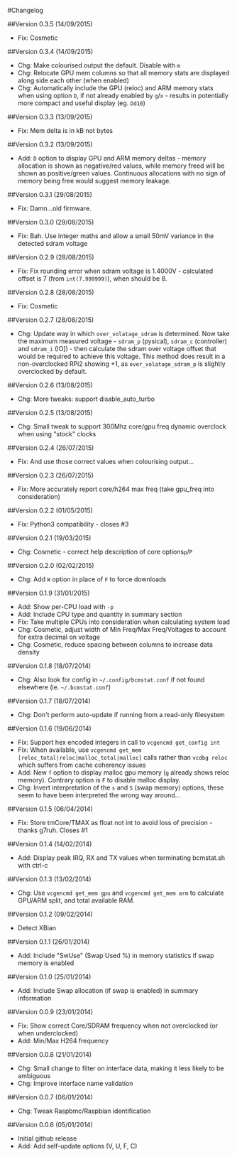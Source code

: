 #Changelog

##Version 0.3.5 (14/09/2015)
* Fix: Cosmetic

##Version 0.3.4 (14/09/2015)
* Chg: Make colourised output the default. Disable with `m`
* Chg: Relocate GPU mem columns so that all memory stats are displayed along side each other (when enabled)
* Chg: Automatically include the GPU (reloc) and ARM memory stats when using option `D`, if not already enabled by `g`/`x` - results in potentially more compact and useful display (eg. `Dd10`)

##Version 0.3.3 (13/09/2015)
* Fix: Mem delta is in kB not bytes

##Version 0.3.2 (13/09/2015)
* Add: `D` option to display GPU and ARM memory deltas - memory allocation is shown as negative/red values, while memory freed will be shown as positive/green values. Continuous allocations with no sign of memory being free would suggest memory leakage.

##Version 0.3.1 (29/08/2015)
* Fix: Damn...old firmware.

##Version 0.3.0 (29/08/2015)
* Fix: Bah. Use integer maths and allow a small 50mV variance in the detected sdram voltage

##Version 0.2.9 (28/08/2015)
* Fix: Fix rounding error when sdram voltage is 1.4000V - calculated offset is 7 (from `int(7.999999)`), when should be 8.

##Version 0.2.8 (28/08/2015)
* Fix: Cosmetic

##Version 0.2.7 (28/08/2015)
* Chg: Update way in which `over_volatage_sdram` is determined. Now take the maximum measured voltage - `sdram_p` (pysical), `sdram_c` (controller) and `sdram_i` (IO]) - then calculate the sdram over voltage offset that would be required to achieve this voltage. This method does result in a non-overclocked RPi2 showing +1, as `over_volatage_sdram_p` is slightly overclocked by default.

##Version 0.2.6 (13/08/2015)
* Chg: More tweaks: support disable_auto_turbo

##Version 0.2.5 (13/08/2015)
* Chg: Small tweak to support 300Mhz core/gpu freq dynamic overclock when using "stock" clocks

##Version 0.2.4 (26/07/2015)
* Fix: And use those correct values when colourising output...

##Version 0.2.3 (26/07/2015)
* Fix: More accurately report core/h264 max freq (take gpu_freq into consideration)

##Version 0.2.2 (01/05/2015)
* Fix: Python3 compatibility - closes #3

##Version 0.2.1 (19/03/2015)
* Chg: Cosmetic - correct help description of core options`p`/`P`

##Version 0.2.0 (02/02/2015)
* Chg: Add `W` option in place of `F` to force downloads

##Version 0.1.9 (31/01/2015)
* Add: Show per-CPU load with `-p`
* Add: Include CPU type and quantity in summary section
* Fix: Take multiple CPUs into consideration when calculating system load
* Chg: Cosmetic, adjust width of Min Freq/Max Freq/Voltages to account for extra decimal on voltage
* Chg: Cosmetic, reduce spacing between columns to increase data density

##Version 0.1.8 (18/07/2014)
* Chg: Also look for config in `~/.config/bcmstat.conf` if not found elsewhere (ie. `~/.bcmstat.conf`)

##Version 0.1.7 (18/07/2014)
* Chg: Don't perform auto-update if running from a read-only filesystem

##Version 0.1.6 (19/06/2014)
* Fix: Support hex encoded integers in call to `vcgencmd get_config int`
* Fix: When available, use `vcgencmd get_mem [reloc_total|reloc|malloc_total|malloc]` calls rather than `vcdbg reloc` which suffers from cache coherency issues
* Add: New `f` option to display malloc gpu memory (`g` already shows reloc memory). Contrary option is `F` to disable malloc display.
* Chg: Invert interpretation of the `s` and `S` (swap memory) options, these seem to have been interpreted the wrong way around...

##Version 0.1.5 (06/04/2014)
* Fix: Store tmCore/TMAX as float not int to avoid loss of precision - thanks g7ruh. Closes #1

##Version 0.1.4 (14/02/2014)
* Add: Display peak IRQ, RX and TX values when terminating bcmstat.sh with ctrl-c

##Version 0.1.3 (13/02/2014)
* Chg: Use `vcgencmd get_mem gpu` and `vcgencmd get_mem arm` to calculate GPU/ARM split, and total available RAM.

##Version 0.1.2 (09/02/2014)
* Detect XBian

##Version 0.1.1 (26/01/2014)
* Add: Include "SwUse" (Swap Used %) in memory statistics if swap memory is enabled

##Version 0.1.0 (25/01/2014)
* Add: Include Swap allocation (if swap is enabled) in summary information

##Version 0.0.9 (23/01/2014)
* Fix: Show correct Core/SDRAM frequency when not overclocked (or when underclocked)
* Add: Min/Max H264 frequency

##Version 0.0.8 (21/01/2014)
* Chg: Small change to filter on interface data, making it less likely to be ambiguous
* Chg: Improve interface name validation

##Version 0.0.7 (06/01/2014)
* Chg: Tweak Raspbmc/Raspbian identification

##Version 0.0.6 (05/01/2014)
* Initial github release
* Add: Add self-update options (V, U, F, C)
